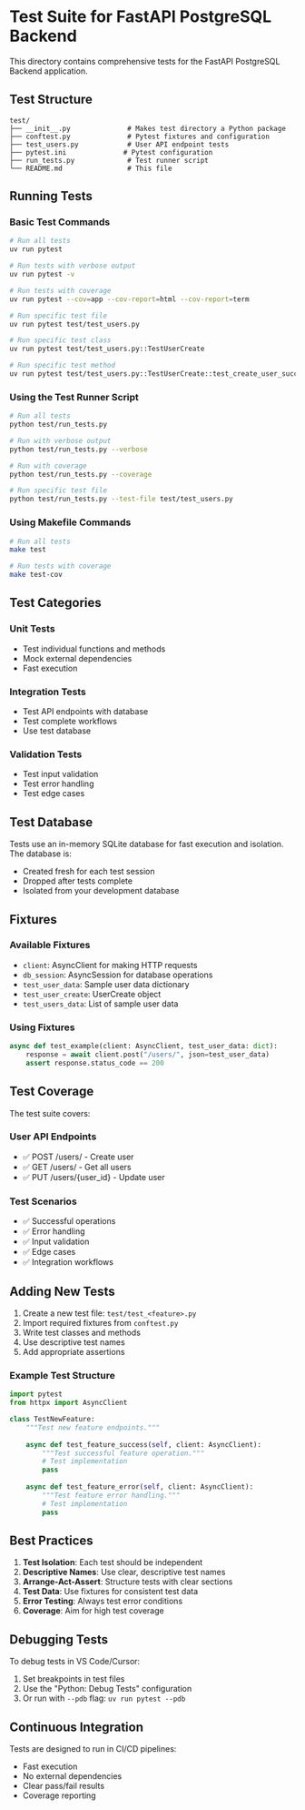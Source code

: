 # Test Suite for FastAPI PostgreSQL Backend

This directory contains comprehensive tests for the FastAPI PostgreSQL Backend application.

## Test Structure

```
test/
├── __init__.py              # Makes test directory a Python package
├── conftest.py              # Pytest fixtures and configuration
├── test_users.py            # User API endpoint tests
├── pytest.ini              # Pytest configuration
├── run_tests.py             # Test runner script
└── README.md                # This file
```

## Running Tests

### Basic Test Commands

```bash
# Run all tests
uv run pytest

# Run tests with verbose output
uv run pytest -v

# Run tests with coverage
uv run pytest --cov=app --cov-report=html --cov-report=term

# Run specific test file
uv run pytest test/test_users.py

# Run specific test class
uv run pytest test/test_users.py::TestUserCreate

# Run specific test method
uv run pytest test/test_users.py::TestUserCreate::test_create_user_success
```

### Using the Test Runner Script

```bash
# Run all tests
python test/run_tests.py

# Run with verbose output
python test/run_tests.py --verbose

# Run with coverage
python test/run_tests.py --coverage

# Run specific test file
python test/run_tests.py --test-file test/test_users.py
```

### Using Makefile Commands

```bash
# Run all tests
make test

# Run tests with coverage
make test-cov
```

## Test Categories

### Unit Tests
- Test individual functions and methods
- Mock external dependencies
- Fast execution

### Integration Tests
- Test API endpoints with database
- Test complete workflows
- Use test database

### Validation Tests
- Test input validation
- Test error handling
- Test edge cases

## Test Database

Tests use an in-memory SQLite database for fast execution and isolation. The database is:
- Created fresh for each test session
- Dropped after tests complete
- Isolated from your development database

## Fixtures

### Available Fixtures

- `client`: AsyncClient for making HTTP requests
- `db_session`: AsyncSession for database operations
- `test_user_data`: Sample user data dictionary
- `test_user_create`: UserCreate object
- `test_users_data`: List of sample user data

### Using Fixtures

```python
async def test_example(client: AsyncClient, test_user_data: dict):
    response = await client.post("/users/", json=test_user_data)
    assert response.status_code == 200
```

## Test Coverage

The test suite covers:

### User API Endpoints
- ✅ POST /users/ - Create user
- ✅ GET /users/ - Get all users
- ✅ PUT /users/{user_id} - Update user

### Test Scenarios
- ✅ Successful operations
- ✅ Error handling
- ✅ Input validation
- ✅ Edge cases
- ✅ Integration workflows

## Adding New Tests

1. Create a new test file: `test/test_<feature>.py`
2. Import required fixtures from `conftest.py`
3. Write test classes and methods
4. Use descriptive test names
5. Add appropriate assertions

### Example Test Structure

```python
import pytest
from httpx import AsyncClient

class TestNewFeature:
    """Test new feature endpoints."""
    
    async def test_feature_success(self, client: AsyncClient):
        """Test successful feature operation."""
        # Test implementation
        pass
    
    async def test_feature_error(self, client: AsyncClient):
        """Test feature error handling."""
        # Test implementation
        pass
```

## Best Practices

1. **Test Isolation**: Each test should be independent
2. **Descriptive Names**: Use clear, descriptive test names
3. **Arrange-Act-Assert**: Structure tests with clear sections
4. **Test Data**: Use fixtures for consistent test data
5. **Error Testing**: Always test error conditions
6. **Coverage**: Aim for high test coverage

## Debugging Tests

To debug tests in VS Code/Cursor:

1. Set breakpoints in test files
2. Use the "Python: Debug Tests" configuration
3. Or run with `--pdb` flag: `uv run pytest --pdb`

## Continuous Integration

Tests are designed to run in CI/CD pipelines:
- Fast execution
- No external dependencies
- Clear pass/fail results
- Coverage reporting 